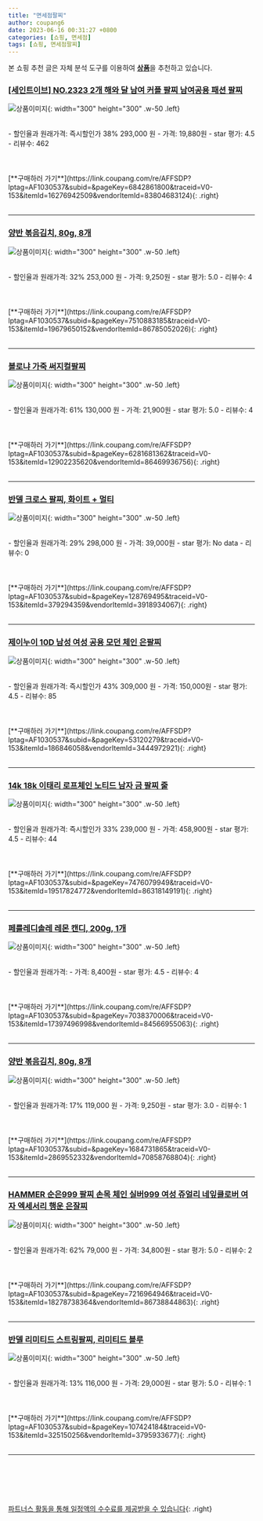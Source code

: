 ```yaml
---
title: "면세점팔찌"
author: coupang6
date: 2023-06-16 00:31:27 +0800
categories: [쇼핑, 면세점]
tags: [쇼핑, 면세점팔찌]
---
```


본 쇼핑 추천 글은 자체 분석 도구를 이용하여 [**상품**](https://link.coupang.com/a/bao1ui)을 추천하고 있습니다.

### [[세인트이브] NO.2323 2개 해와 달 남여 커플 팔찌 남여공용 패션 팔찌](https://link.coupang.com/re/AFFSDP?lptag=AF1030537&subid=&pageKey=6842861800&traceid=V0-153&itemId=16276942509&vendorItemId=83804683124)

![상품이미지](https://thumbnail7.coupangcdn.com/thumbnails/remote/230x230ex/image/vendor_inventory/1134/900bab86766918bb432b137722210b9402c8e6bf75b7ff939b9c10fccaf0.jpg){: width="300" height="300" .w-50 .left}


<br>
- 할인율과 원래가격: 즉시할인가 38%  293,000   원
- 가격: 19,880원
- star 평가: 4.5
- 리뷰수: 462
<br>
<br>
<br>
<br>
[**구매하러 가기**](https://link.coupang.com/re/AFFSDP?lptag=AF1030537&subid=&pageKey=6842861800&traceid=V0-153&itemId=16276942509&vendorItemId=83804683124){: .right}
<br>
<br>

---

### [양반 볶음김치, 80g, 8개](https://link.coupang.com/re/AFFSDP?lptag=AF1030537&subid=&pageKey=7510883185&traceid=V0-153&itemId=19679650152&vendorItemId=86785052026)

![상품이미지](https://thumbnail9.coupangcdn.com/thumbnails/remote/230x230ex/image/retail/images/341875590527770-501a025c-e7d9-476e-a8cf-5a5c7e7db376.jpg){: width="300" height="300" .w-50 .left}


<br>
- 할인율과 원래가격: 32%  253,000   원
- 가격: 9,250원
- star 평가: 5.0
- 리뷰수: 4
<br>
<br>
<br>
<br>
[**구매하러 가기**](https://link.coupang.com/re/AFFSDP?lptag=AF1030537&subid=&pageKey=7510883185&traceid=V0-153&itemId=19679650152&vendorItemId=86785052026){: .right}
<br>
<br>

---

### [볼로냐 가죽 써지컬팔찌](https://link.coupang.com/re/AFFSDP?lptag=AF1030537&subid=&pageKey=6281681362&traceid=V0-153&itemId=12902235620&vendorItemId=86469936756)

![상품이미지](https://thumbnail7.coupangcdn.com/thumbnails/remote/230x230ex/image/vendor_inventory/a08a/8a6a732e0abc9d6e657e7c929465dfb74c6444772fa9c5b05ef8e6b2269f.jpg){: width="300" height="300" .w-50 .left}


<br>
- 할인율과 원래가격: 61%  130,000   원
- 가격: 21,900원
- star 평가: 5.0
- 리뷰수: 4
<br>
<br>
<br>
<br>
[**구매하러 가기**](https://link.coupang.com/re/AFFSDP?lptag=AF1030537&subid=&pageKey=6281681362&traceid=V0-153&itemId=12902235620&vendorItemId=86469936756){: .right}
<br>
<br>

---

### [반델 크로스 팔찌, 화이트 + 멀티](https://link.coupang.com/re/AFFSDP?lptag=AF1030537&subid=&pageKey=128769495&traceid=V0-153&itemId=379294359&vendorItemId=3918934067)

![상품이미지](https://thumbnail9.coupangcdn.com/thumbnails/remote/230x230ex/image/retail/images/2018/08/29/11/5/da5a2345-784b-42f8-b53e-aa1708f363d3.jpg){: width="300" height="300" .w-50 .left}


<br>
- 할인율과 원래가격: 29%  298,000   원
- 가격: 39,000원
- star 평가: No data
- 리뷰수: 0
<br>
<br>
<br>
<br>
[**구매하러 가기**](https://link.coupang.com/re/AFFSDP?lptag=AF1030537&subid=&pageKey=128769495&traceid=V0-153&itemId=379294359&vendorItemId=3918934067){: .right}
<br>
<br>

---

### [제이누이 10D 남성 여성 공용 모던 체인 은팔찌](https://link.coupang.com/re/AFFSDP?lptag=AF1030537&subid=&pageKey=53120279&traceid=V0-153&itemId=186846058&vendorItemId=3444972921)

![상품이미지](https://thumbnail8.coupangcdn.com/thumbnails/remote/230x230ex/image/vendor_inventory/images/2017/12/08/18/5/e9344f17-a9c0-4e29-9e12-7ed7e6ba9375.jpg){: width="300" height="300" .w-50 .left}


<br>
- 할인율과 원래가격: 즉시할인가 43%  309,000   원
- 가격: 150,000원
- star 평가: 4.5
- 리뷰수: 85
<br>
<br>
<br>
<br>
[**구매하러 가기**](https://link.coupang.com/re/AFFSDP?lptag=AF1030537&subid=&pageKey=53120279&traceid=V0-153&itemId=186846058&vendorItemId=3444972921){: .right}
<br>
<br>

---

### [14k 18k 이태리 로프체인 노티드 남자 금 팔찌 줄](https://link.coupang.com/re/AFFSDP?lptag=AF1030537&subid=&pageKey=7476079949&traceid=V0-153&itemId=19517824772&vendorItemId=86318149191)

![상품이미지](https://thumbnail10.coupangcdn.com/thumbnails/remote/230x230ex/image/vendor_inventory/0d79/5666eb5b176343f1e58df616d28377ff51cea7958fc532ded1e44bb524c0.jpg){: width="300" height="300" .w-50 .left}


<br>
- 할인율과 원래가격: 즉시할인가 33%  239,000   원
- 가격: 458,900원
- star 평가: 4.5
- 리뷰수: 44
<br>
<br>
<br>
<br>
[**구매하러 가기**](https://link.coupang.com/re/AFFSDP?lptag=AF1030537&subid=&pageKey=7476079949&traceid=V0-153&itemId=19517824772&vendorItemId=86318149191){: .right}
<br>
<br>

---

### [페를레디솔레 레몬 캔디, 200g, 1개](https://link.coupang.com/re/AFFSDP?lptag=AF1030537&subid=&pageKey=7038370006&traceid=V0-153&itemId=17397496998&vendorItemId=84566955063)

![상품이미지](https://thumbnail8.coupangcdn.com/thumbnails/remote/230x230ex/image/retail/images/1325558121442129-04096f83-eda6-4305-b7ce-b915b00db775.jpg){: width="300" height="300" .w-50 .left}


<br>
- 할인율과 원래가격: 
- 가격: 8,400원
- star 평가: 4.5
- 리뷰수: 4
<br>
<br>
<br>
<br>
[**구매하러 가기**](https://link.coupang.com/re/AFFSDP?lptag=AF1030537&subid=&pageKey=7038370006&traceid=V0-153&itemId=17397496998&vendorItemId=84566955063){: .right}
<br>
<br>

---

### [양반 볶음김치, 80g, 8개](https://link.coupang.com/re/AFFSDP?lptag=AF1030537&subid=&pageKey=1684731865&traceid=V0-153&itemId=2869552332&vendorItemId=70858768804)

![상품이미지](https://thumbnail9.coupangcdn.com/thumbnails/remote/230x230ex/image/retail/images/341875590527770-501a025c-e7d9-476e-a8cf-5a5c7e7db376.jpg){: width="300" height="300" .w-50 .left}


<br>
- 할인율과 원래가격: 17%  119,000   원
- 가격: 9,250원
- star 평가: 3.0
- 리뷰수: 1
<br>
<br>
<br>
<br>
[**구매하러 가기**](https://link.coupang.com/re/AFFSDP?lptag=AF1030537&subid=&pageKey=1684731865&traceid=V0-153&itemId=2869552332&vendorItemId=70858768804){: .right}
<br>
<br>

---

### [HAMMER 순은999 팔찌 손목 체인 실버999 여성 쥬얼리 네잎클로버 여자 엑세서리 행운 은잘찌](https://link.coupang.com/re/AFFSDP?lptag=AF1030537&subid=&pageKey=7216964946&traceid=V0-153&itemId=18278738364&vendorItemId=86738844863)

![상품이미지](https://thumbnail9.coupangcdn.com/thumbnails/remote/230x230ex/image/vendor_inventory/b4fd/efe69d112e16db34345737b5e8fb73e7892ddb87a74df523eb07603b1c86.jpg){: width="300" height="300" .w-50 .left}


<br>
- 할인율과 원래가격: 62%  79,000   원
- 가격: 34,800원
- star 평가: 5.0
- 리뷰수: 2
<br>
<br>
<br>
<br>
[**구매하러 가기**](https://link.coupang.com/re/AFFSDP?lptag=AF1030537&subid=&pageKey=7216964946&traceid=V0-153&itemId=18278738364&vendorItemId=86738844863){: .right}
<br>
<br>

---

### [반델 리미티드 스트링팔찌, 리미티드 블루](https://link.coupang.com/re/AFFSDP?lptag=AF1030537&subid=&pageKey=107424184&traceid=V0-153&itemId=325150256&vendorItemId=3795933677)

![상품이미지](https://thumbnail10.coupangcdn.com/thumbnails/remote/230x230ex/image/retail/images/2018/07/05/17/8/3167ed8c-4d7e-4173-87c1-1354b1c45448.jpg){: width="300" height="300" .w-50 .left}


<br>
- 할인율과 원래가격: 13%  116,000   원
- 가격: 29,000원
- star 평가: 5.0
- 리뷰수: 1
<br>
<br>
<br>
<br>
[**구매하러 가기**](https://link.coupang.com/re/AFFSDP?lptag=AF1030537&subid=&pageKey=107424184&traceid=V0-153&itemId=325150256&vendorItemId=3795933677){: .right}
<br>
<br>

---
<br><br><br><br><br> [파트너스 활동을 통해 일정액의 수수료를 제공받을 수 있습니다](https://link.coupang.com/a/bao1ui){: .right}